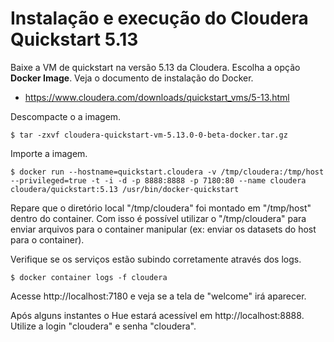 # Instalação e execução do Cloudera Quickstart 5.13

Baixe a VM de quickstart na versão 5.13 da Cloudera. Escolha a opção **Docker Image**. Veja o documento de instalação do Docker.

- https://www.cloudera.com/downloads/quickstart_vms/5-13.html

Descompacte o a imagem.

```shell
$ tar -zxvf cloudera-quickstart-vm-5.13.0-0-beta-docker.tar.gz
```

Importe a imagem.

```shell
$ docker run --hostname=quickstart.cloudera -v /tmp/cloudera:/tmp/host --privileged=true -t -i -d -p 8888:8888 -p 7180:80 --name cloudera cloudera/quickstart:5.13 /usr/bin/docker-quickstart
```

Repare que o diretório local "/tmp/cloudera" foi montado em "/tmp/host" dentro do container. Com isso é possível utilizar o "/tmp/cloudera" para enviar arquivos para o container manipular (ex: enviar os datasets do host para o container).

Verifique se os serviços estão subindo corretamente através dos logs.

```shell
$ docker container logs -f cloudera
```

Acesse http://localhost:7180 e veja se a tela de "welcome" irá aparecer.

Após alguns instantes o Hue estará acessível em http://localhost:8888. Utilize a login "cloudera" e senha "cloudera".
